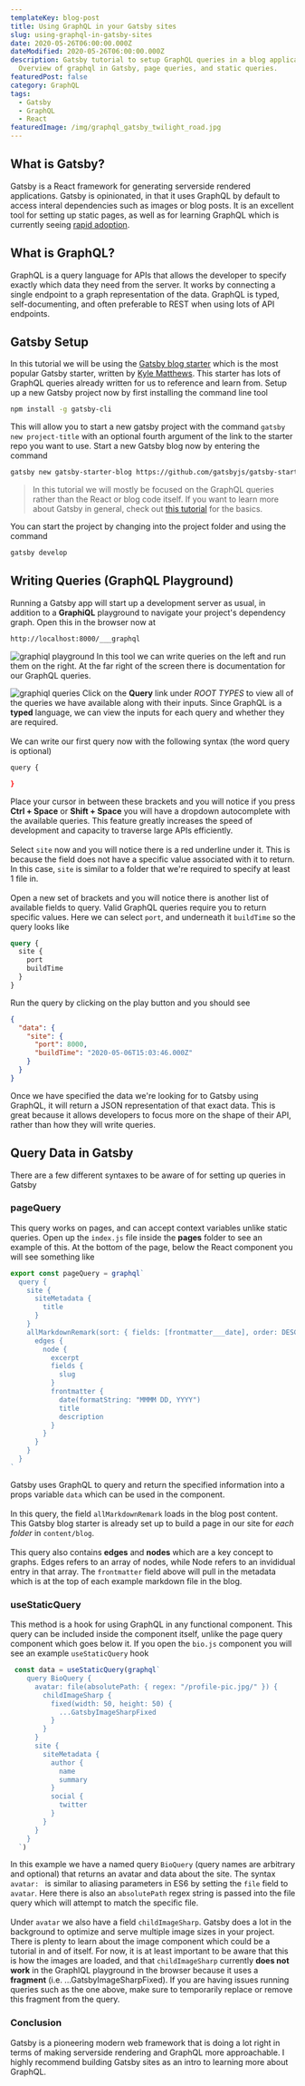 ```yaml
---
templateKey: blog-post
title: Using GraphQL in your Gatsby sites
slug: using-graphql-in-gatsby-sites
date: 2020-05-26T06:00:00.000Z
dateModified: 2020-05-26T06:00:00.000Z
description: Gatsby tutorial to setup GraphQL queries in a blog application.
  Overview of graphql in Gatsby, page queries, and static queries.
featuredPost: false
category: GraphQL
tags:
  - Gatsby
  - GraphQL
  - React
featuredImage: /img/graphql_gatsby_twilight_road.jpg
---
```

## What is Gatsby?
Gatsby is a React framework for generating serverside rendered applications. Gatsby is opinionated, in that it uses GraphQL by default to access interal dependencies such as images or blog posts. It is an excellent tool for setting up static pages, as well as for learning GraphQL which is currently seeing [rapid adoption](https://2019.stateofjs.com/data-layer/graphql/).
&nbsp;
## What is GraphQL?
GraphQL is a query language for APIs that allows the developer to specify exactly which data they need from the server. It works by connecting a single endpoint to a graph representation of the data. GraphQL is typed, self-documenting, and often preferable to REST when using lots of API endpoints.

## Gatsby Setup
In this tutorial we will be using the [Gatsby blog starter](https://github.com/gatsbyjs/gatsby-starter-blog) which is the most popular Gatsby starter, written by [Kyle Matthews](https://twitter.com/kylemathews). This starter has lots of GraphQL queries already written for us to reference and learn from. Setup up a new Gatsby project now by first installing the command line tool
```bash
npm install -g gatsby-cli
```
This will allow you to start a new gatsby project with the command `gatsby new project-title` with an optional fourth argument of the link to the starter repo you want to use. Start a new Gatsby blog now by entering the command
```bash
gatsby new gatsby-starter-blog https://github.com/gatsbyjs/gatsby-starter-blog
```
> In this tutorial we will mostly be focused on the GraphQL queries rather than the React or blog code itself. If you want to learn more about Gatsby in general, check out [this tutorial](https://www.code-boost.com/gatsby-basics/) for the basics.

You can start the project by changing into the project folder and using the command
```bash
gatsby develop
```

## Writing Queries (GraphQL Playground)
Running a Gatsby app will start up a development server as usual, in addition to a **GraphiQL** playground to navigate your project's dependency graph. Open this in the browser now at
```bash
http://localhost:8000/___graphql
```
![graphiql playground](./graphiql.jpg)
In this tool we can write queries on the left and run them on the right. At the far right of the screen there is documentation for our GraphQL queries. 

![graphiql queries](./queries.jpg)
Click on the **Query** link under *ROOT TYPES* to view all of the queries we have available along with their inputs. Since GraphQL is a **typed** language, we can view the inputs for each query and whether they are required.  
&nbsp;  
We can write our first query now with the following syntax (the word query is optional)
```bash
query {

}
```
Place your cursor in between these brackets and you will notice if you press **Ctrl + Space** or **Shift + Space** you will have a dropdown autocomplete with the available queries. This feature greatly increases the speed of development and capacity to traverse large APIs efficiently.  
&nbsp;  
Select `site` now and you will notice there is a red underline under it. This is because the field does not have a specific value associated with it to return. In this case, `site` is similar to a folder that we're required to specify at least 1 file in.   
&nbsp;  
Open a new set of brackets and you will notice there is another list of available fields to query. Valid GraphQL queries require you to return specific values. Here we can select `port`, and underneath it `buildTime` so the query looks like
```graphql
query {
  site {
    port
    buildTime
  }
}
```
Run the query by clicking on the play button and you should see 
```json
{
  "data": {
    "site": {
      "port": 8000,
      "buildTime": "2020-05-06T15:03:46.000Z"
    }
  }
}
```
Once we have specified the data we're looking for to Gatsby using GraphQL, it will return a JSON representation of that exact data. This is great because it allows developers to focus more on the shape of their API, rather than how they will write queries.

## Query Data in Gatsby
There are a few different syntaxes to be aware of for setting up queries in Gatsby
### pageQuery
This query works on pages, and can accept context variables unlike static queries. Open up the `index.js` file inside the **pages** folder to see an example of this. At the bottom of the page, below the React component you will see something like

```jsx
export const pageQuery = graphql`
  query {
    site {
      siteMetadata {
        title
      }
    }
    allMarkdownRemark(sort: { fields: [frontmatter___date], order: DESC }) {
      edges {
        node {
          excerpt
          fields {
            slug
          }
          frontmatter {
            date(formatString: "MMMM DD, YYYY")
            title
            description
          }
        }
      }
    }
  }
`
```

Gatsby uses GraphQL to query and return the specified information into a props variable `data` which can be used in the component.  
&nbsp;  
In this query, the field `allMarkdownRemark` loads in the blog post content. This Gatsby blog starter is already set up to build a page in our site for *each folder* in `content/blog`.   
&nbsp;  
This query also contains **edges** and **nodes** which are a key concept to graphs. Edges refers to an array of nodes, while Node refers to an invididual entry in that array. The `frontmatter` field above will pull in the metadata which is at the top of each example markdown file in the blog.

### useStaticQuery
This method is a hook for using GraphQL in any functional component. This query can be included inside the component itself, unlike the page query component which goes below it. If you open the `bio.js` component you will see an example `useStaticQuery` hook

```jsx
 const data = useStaticQuery(graphql`
    query BioQuery {
      avatar: file(absolutePath: { regex: "/profile-pic.jpg/" }) {
        childImageSharp {
          fixed(width: 50, height: 50) {
            ...GatsbyImageSharpFixed
          }
        }
      }
      site {
        siteMetadata {
          author {
            name
            summary
          }
          social {
            twitter
          }
        }
      }
    }
  `)
```

In this example we have a named query `BioQuery` (query names are arbitrary and optional) that returns an avatar and data about the site. The syntax `avatar: ` is similar to aliasing parameters in ES6 by setting the `file` field to `avatar`. Here there is also an `absolutePath` regex string is passed into the file query which will attempt to match the specific file.  
&nbsp;  
Under `avatar` we also have a field `childImageSharp`. Gatsby does a lot in the background to optimize and serve multiple image sizes in your project. There is plenty to learn about the image component which could be a tutorial in and of itself. For now, it is at least important to be aware that this is how the images are loaded, and that `childImageSharp` currently **does not work** in the GraphIQL playground in the browser because it uses a **fragment** (i.e. ...GatsbyImageSharpFixed). If you are having issues running queries such as the one above, make sure to temporarily replace or remove this fragment from the query. 

### Conclusion

Gatsby is a pioneering modern web framework that is doing a lot right in terms of making serverside rendering and GraphQL more approachable. I highly recommend building Gatsby sites as an intro to learning more about GraphQL. 
